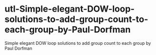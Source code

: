 # utl-Simple-elegant-DOW-loop-solutions-to-add-group-count-to-each-group-by-Paul-Dorfman
Simple elegant DOW loop solutions to add group count to each group by Paul Dorfman
